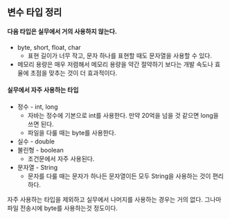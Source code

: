 ## 변수 타입 정리

#### 다음 타입은 실무에서 거의 사용하지 않는다.
* byte, short, float, char
  * 표현 길이가 너무 작고, 문자 하나를 표현할 때도 문자열을 사용할 수 있다.
* 메모리 용량은 매우 저렴해서 메모리 용량을 약간 절약하기 보다는 개발 속도나 효율에 초점을 맞추는 것이 더 효과적이다.

#### 실무에서 자주 사용하는 타입
* 정수 - int, long
  * 자바는 정수에 기본으로 int를 사용한다. 만약 20억을 넘을 것 같으면 long을 쓰면 된다.
  * 파일을 다룰 때는 byte를 사용한다.
* 실수 - double
* 불린형 - boolean
  * 조건문에서 자주 사용된다.
* 문자열 - String
  * 문자를 다룰 때는 문자가 하나든 문자열이든 모두 String을 사용하는 것이 편리하다.

자주 사용하는 타입을 제외하고 실무에서 나머지를 사용하는 경우는 거의 없다.
그나마 파일 전송시에 byte를 사용하는것 정도이다.
